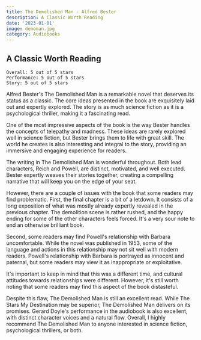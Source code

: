 ```yaml
---
title: The Demolished Man - Alfred Bester
description: A Classic Worth Reading
date: '2023-01-01'
image: demoman.jpg
category: Audiobooks
---
```


## A Classic Worth Reading

```
Overall: 5 out of 5 stars
Performance: 5 out of 5 stars
Story: 5 out of 5 stars
```

Alfred Bester's The Demolished Man is a remarkable novel that deserves its status as a classic. The core ideas presented in the book are exquisitely laid out and expertly explored. The story is as much science fiction as it is a psychological thriller, making it a fascinating read.

One of the most impressive aspects of the book is the way Bester handles the concepts of telepathy and madness. These ideas are rarely explored well in science fiction, but Bester brings them to life with great skill. The world he creates is also interesting and integral to the story, providing an immersive and engaging experience for readers.

The writing in The Demolished Man is wonderful throughout. Both lead characters, Reich and Powell, are distinct, motivated, and well executed. Bester expertly weaves their stories together, creating a compelling narrative that will keep you on the edge of your seat.

However, there are a couple of issues with the book that some readers may find problematic. First, the final chapter is a bit of a letdown. It consists of a long exposition of what was mostly already expertly revealed in the previous chapter. The demolition scene is rather rushed, and the happy ending for some of the other characters feels forced. It's a very sour note to end an otherwise brilliant book.

Second, some readers may find Powell's relationship with Barbara uncomfortable. While the novel was published in 1953, some of the language and actions in this relationship may not sit well with modern readers. Powell's relationship with Barbara is portrayed as innocent and paternal, but some readers may view it as inappropriate or exploitative.

It's important to keep in mind that this was a different time, and cultural attitudes towards relationships were different. However, it's still worth noting that some readers may find this aspect of the book distasteful.

Despite this flaw, The Demolished Man is still an excellent read. While The Stars My Destination may be superior, The Demolished Man delivers on its promises. Gerard Doyle's performance in the audiobook is also excellent, with distinct character voices and a natural flow. Overall, I highly recommend The Demolished Man to anyone interested in science fiction, psychological thrillers, or both.